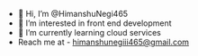 - 👋 Hi, I’m @HimanshuNegi465
- 👀 I’m interested in front end development
- 🌱 I’m currently learning cloud services
-    Reach me at - himanshunegiii465@gmail.com  
